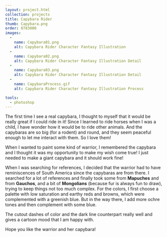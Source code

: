 ```yaml
---
layout: project.html
collection: projects
title: Capybara Rider
thumb: Capybara.png
order: 0783000
images:
  -
    name: Capybara01.png
    alt: Capybara Rider Character Fantasy Illustration
  -
    name: Capybara02.png
    alt: Capybara Rider Character Fantasy Illustration Detail
  -
    name: Capybara03.png
    alt: Capybara Rider Character Fantasy Illustration Detail
  -
    name: CapybaraProcess.gif
    alt: Capybara Rider Character Fantasy Illustration Process

tools:
  - photoshop
---
```

The first time I see a real capybara, I thought to myself that it would be really great if I could ride in it! Since I learned to ride horses when I was a child, I have wonder how it would be to ride other animals. And the capybaras are so big (for a rodent) and round, and they seem peaceful enough to let me interact with them. So I love them!

When I wanted to paint some kind of warrior, I remembered the capybara and I thought it was my opportunity to make my wish come true! I just needed to make a giant capybara and it should work fine!

When I was searching for references, I decided that the warrior had to have reminiscences of South America since the capybaras are from there. I searched for a lot of references and finally took some from **Mapuches** and from **Gauchos**, and a bit of **Mongolians** (because fur is always fun to draw), trying to keep things not too much complex.
For the colors, I first choose a palette with low saturation and earthy reds and browns, which were complemented with a greenish blue. But in the way there, I add more ochre tones and then complement with some blue.

The cutout dashes of color and the dark line counterpart really well and gives a cartoon mood that I am happy with.

Hope you like the warrior and her capybara!
